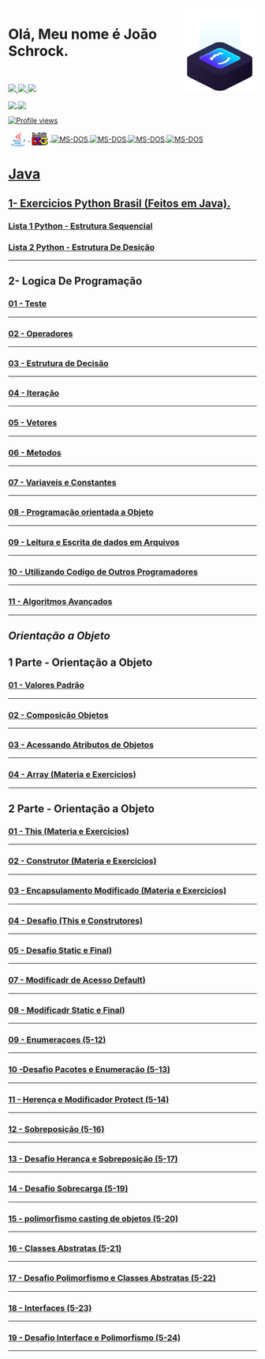 <img src="ilus-code.svg" min-width="150px" max-width="150px" width="150px" align="right" alt="logo iuricode">
<h1 align="height">Olá, Meu nome é João Schrock. </h1></img>
<p align="left"> 
</p>
<br>
<p align="left">
  <a href="https://www.instagram.com/joaoschrock/" alt="Instagram">
    <img src="https://img.shields.io/badge/-Instagram-6610F2?style=for-the-badge&logo=Instagram&logoColor=FFFFFF&link=https://www.instagram.com/iuricode"/>
  </a>
  
  <a href="https://www.linkedin.com/in/jo%C3%A3o-schrock-b36560209" alt="Linkedin">
    <img src="https://img.shields.io/badge/-Linkedin-6610F2?style=for-the-badge&logo=Linkedin&logoColor=FFFFFF&link=https://www.linkedin.com/in/iuricode"/>
  </a>
 <a href="https://discord.com/channels/@me" alt="Discord">
    <img src="https://img.shields.io/badge/-Discord-6610F2?style=for-the-badge&logo=Discord&logoColor=FFFFFF&link=https://discord.gg/QevDJqCzaY"/>
  </a>

</p>
<p align="height">
<a href="https://https://github.com/JoaoSchrock">
  <img 
       align="center"
       height="140em" src="https://github-readme-stats.vercel.app/api?username=joaoschrock&show_icons=true&theme=rose_pine&include_all_commits=true&count_private=true"/>
  <img 
       align="center"
       height="140em" src="https://github-readme-stats.vercel.app/api/top-langs/?username=JoaoSchrock&layout=compact&langs_count=7&theme=rose_pine"/>  
    <p align="left"> 
      <img  height="22m" src="https://komarev.com/ghpvc/?username=joaoschrock&color=blue" alt="Profile views" />
 </p>
  <img align="center" alt="JAVA" height="30" width="40" src="https://github.com/devicons/devicon/blob/master/icons/java/java-original.svg">
    <img align="center" alt="MS-DOS" height="30" width="40" src="https://github.com/devicons/devicon/blob/master/icons/msdos/msdos-original.svg">
<img align="center" alt="MS-DOS" height="30" width="40" src="https://cdn.jsdelivr.net/gh/devicons/devicon/icons/css3/css3-original-wordmark.svg" />
 <img align="center" alt="MS-DOS" height="30" width="40" src="https://cdn.jsdelivr.net/gh/devicons/devicon/icons/cplusplus/cplusplus-original.svg" />
 <img align="center" alt="MS-DOS" height="30" width="40" src="https://cdn.jsdelivr.net/gh/devicons/devicon/icons/csharp/csharp-original.svg" />
  <img align="center" alt="MS-DOS" height="30" width="40" src="https://cdn.jsdelivr.net/gh/devicons/devicon/icons/c/c-original.svg" />

 
 # Java

## 1- Exercicios Python Brasil (Feitos em Java).
### [ Lista 1 Python - Estrutura Sequencial ](https://github.com/JoaoSchrock/Java/tree/main/Lista%201%20-%20Estrutura%20Sequencial/Exercicio-sequencial-main/)
### [ Lista 2 Python - Estrutura De Desição ](https://github.com/JoaoSchrock/Java/tree/main/Lista%202%20-%20Estrutura%20de%20Desi%C3%A7%C3%A3o/EstruturadeDesi-o-main/)
----

## 2- Logica De Programação
### [01 - Teste](https://github.com/JoaoSchrock/Java/tree/main/Testes/)

----
### [02 - Operadores ](https://github.com/JoaoSchrock/Java/tree/main/Operadores/ExerciciosJava-main/)

----
### [03 - Estrutura de Decisão ](https://github.com/JoaoSchrock/Java/tree/main/estrutura_de_decisao/)

----
### [04 - Iteração ](https://github.com/JoaoSchrock/Java/tree/main/Itera%C3%A7%C3%A3o/)

----
### [05 - Vetores ](https://github.com/JoaoSchrock/Java/tree/main/Vetores/)

----
### [06 - Metodos ](https://github.com/JoaoSchrock/Java/tree/main/metodos/)

----
### [07 - Variaveis e Constantes ](https://github.com/JoaoSchrock/Java/tree/main/variaveis_e_constantes_3/)

----
### [08 - Programação orientada a Objeto](https://github.com/JoaoSchrock/Java/tree/main/ProgramacaoORientadaAObjeto/)

----
### [09 - Leitura e Escrita de dados em Arquivos](https://github.com/JoaoSchrock/Java/tree/main/leituraeescrtitadedadosemarquivos/)

----
### [10 - Utilizando Codigo de Outros Programadores](https://github.com/JoaoSchrock/Java/tree/main/utilizando_codigo_de_outros_programadores/)

----
### [11 - Algoritmos Avançados](https://github.com/JoaoSchrock/Java/tree/main/algoritmos_avancados/)

----
##    _Orientação a Objeto_
## 1 Parte - Orientação a Objeto
### [01 - Valores Padrão](https://github.com/JoaoSchrock/Java/tree/main/valores_padrao/)
----
### [02 - Composição Objetos](https://github.com/JoaoSchrock/Java/tree/main/composicaoObjetos/)
----
### [03 - Acessando Atributos de Objetos](https://github.com/JoaoSchrock/Java/tree/main/acessando_Atributos_de_Objetos/)
----
### [04 - Array (Materia e Exercicios)](https://github.com/JoaoSchrock/Java/tree/main/Arrays/exercicio/)
----

## 2 Parte - Orientação a Objeto
### [01 - This (Materia e Exercicios)](https://github.com/JoaoSchrock/Java/tree/main/o_objeto_this/)
----
### [02 - Construtor (Materia e Exercicios)](https://github.com/JoaoSchrock/Java/tree/main/OrientacaoAobjetoParte2/)
----
### [03 - Encapsulamento Modificado (Materia e Exercicios)](https://github.com/JoaoSchrock/Java/tree/main/encapsulamentoemodificadoresdeacessopubliceprivate/)
----
### [04 - Desafio (This e Construtores)](https://github.com/JoaoSchrock/Java/tree/main/o_objeto_this/desafio_objeto_this_e_construtores/)
----
 ### [05 - Desafio Static e Final)](https://github.com/JoaoSchrock/Java/tree/main/Desafio_Static_e_Final/)
----
### [07 - Modificadr de Acesso Default)](https://github.com/JoaoSchrock/Java/tree/main/Modificadordeacessodefault/)
----
### [08 - Modificadr Static e Final)](https://github.com/JoaoSchrock/Java/tree/main/modificadorstaticefinal/)
----
### [09 - Enumeraçoes (5-12)](https://github.com/JoaoSchrock/Java/tree/main/enumeracoes_5_12/)
----
### [10 -Desafio Pacotes e Enumeração (5-13)](https://github.com/JoaoSchrock/Java/tree/main/desafio_pacotes_e_enumeracoes_5_13/)
----
### [11 - Herença e Modificador Protect (5-14)](https://github.com/JoaoSchrock/Java/tree/main/HerancaEmodificadorProtect5_14/)
----
### [12 - Sobreposição (5-16)](https://github.com/JoaoSchrock/Java/tree/main/Sobreposicao_5_16/)
----
### [13 - Desafio Herança e Sobreposição (5-17)](https://github.com/JoaoSchrock/Java/tree/main/desafio_heranca_e_sobreposicao_5_17/)
----
### [14 - Desafio Sobrecarga (5-19)](https://github.com/JoaoSchrock/Java/tree/main/_5_19_exercicio_sobrecarga/)
----
### [15 - polimorfismo casting de objetos (5-20)](https://github.com/JoaoSchrock/Java/tree/main/_5_20_polimorfismo_casting_de_objetos/)
----
### [16 - Classes Abstratas (5-21)](https://github.com/JoaoSchrock/Java/tree/main/_5_21_classes_abstratas/)
----
### [17 - Desafio Polimorfismo e Classes Abstratas (5-22)](https://github.com/JoaoSchrock/Java/tree/main/_5_22_desafio_polimorfismo_e_classes_abstratas/)
----
### [18 - Interfaces (5-23)](https://github.com/JoaoSchrock/Java/tree/main/_5_23_interfaces/)
----
### [19 - Desafio Interface e Polimorfismo (5-24)](https://github.com/JoaoSchrock/Java/tree/main/DesafioInterfaceePolimorfismo/)
----






  

